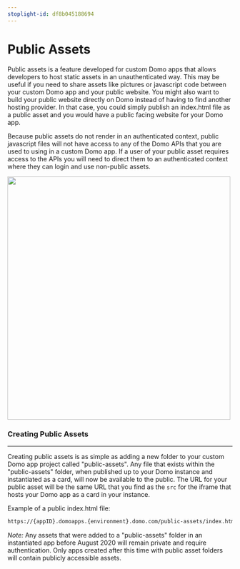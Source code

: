 ```yaml
---
stoplight-id: df8b045188694
---
```


# Public Assets

Public assets is a feature developed for custom Domo apps that allows developers to host static assets in an unauthenticated way. This may be useful if you need to share assets like pictures or javascript code between your custom Domo app and your public website. You might also want to build your public website directly on Domo instead of having to find another hosting provider. In that case, you could simply publish an index.html file as a public asset and you would have a public facing website for your Domo app.

Because public assets do not render in an authenticated context, public javascript files will not have access to any of the Domo APIs that you are used to using in a custom Domo app. If a user of your public asset requires access to the APIs you will need to direct them to an authenticated context where they can login and use non-public assets.

<img class="aligncenter" src="https://web-assets.domo.com/miyagi/images/product/product-feature-dev-portal-public-assets-flow.png" width="499" height="545" />

### Creating Public Assets
---
Creating public assets is as simple as adding a new folder to your custom Domo app project called "public-assets". Any file that exists within the "public-assets" folder, when published up to your Domo instance and instantiated as a card, will now be available to the public. The URL for your public asset will be the same URL that you find as the `src` for the iframe that hosts your Domo app as a card in your instance.

Example of a public index.html file:
```bash
https://{appID}.domoapps.{environment}.domo.com/public-assets/index.html
```

*Note:* Any assets that were added to a "public-assets" folder in an instantiated app before August 2020 will remain private and require authentication. Only apps created after this time with public asset folders will contain publicly accessible assets.